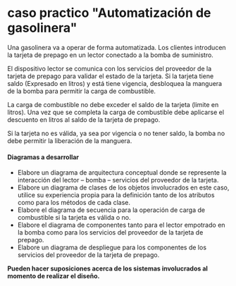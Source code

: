 # caso practico "Automatización de gasolinera"
Una gasolinera va a operar de forma automatizada. Los clientes introducen la tarjeta de prepago en un lector conectado a la bomba de suministro. 

El dispositivo lector se comunica con los servicios del proveedor de la tarjeta de prepago para validar el estado de la tarjeta. Si la tarjeta tiene saldo (Expresado en litros) y está tiene vigencia, desbloquea la manguera de la bomba para permitir la carga de combustible. 

La carga de combustible no debe exceder el saldo de la tarjeta (limite en litros). Una vez que se completa la carga de combustible debe aplicarse el descuento en litros al saldo de la tarjeta de prepago. 

Si la tarjeta no es válida, ya sea por vigencia o no tener saldo, la bomba no debe permitir la liberación de la manguera.

#### Diagramas a desarrollar

- Elabore un diagrama de arquitectura conceptual donde se represente la interacción del lector – bomba – servicios del proveedor de la tarjeta.
- Elabore un diagrama de clases de los objetos involucrados en este caso, utilice su experiencia propia para la definición tanto de los atributos como para los métodos de cada clase.
- Elabore el diagrama de secuencia para la operación de carga de combustible si la tarjeta es válida o no.
- Elabore el diagrama de componentes tanto para el lector empotrado en la bomba como para los servicios del proveedor de la tarjeta de prepago.
- Elabore un diagrama de despliegue para los componentes de los servicios del proveedor de la tarjeta de prepago.

**Pueden hacer suposiciones acerca de los sistemas involucrados al momento de realizar el diseño.**

